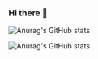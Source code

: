 ### Hi there 👋
![Anurag's GitHub stats](https://github-readme-stats.vercel.app/api?username=mymyyle&show_icons=true&theme=radical)

![Anurag's GitHub stats](https://github-readme-stats.vercel.app/api/top-langs/?username=mymyyle&show_icons=true&theme=radical)

<!--
**mymyyle/mymyyle** is a ✨ _special_ ✨ repository because its `README.md` (this file) appears on your GitHub profile.

Here are some ideas to get you started:

- 🔭 I’m currently working on ...
- 🌱 I’m currently learning ...
- 👯 I’m looking to collaborate on ...
- 🤔 I’m looking for help with ...
- 💬 Ask me about ...
- 📫 How to reach me: ...
- 😄 Pronouns: ...
- ⚡ Fun fact: ...
-->
